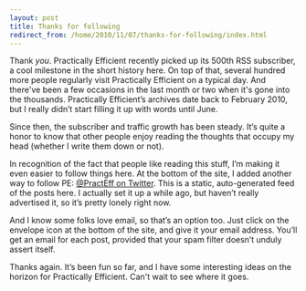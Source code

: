 ```yaml
---
layout: post
title: Thanks for following
redirect_from: /home/2010/11/07/thanks-for-following/index.html
---
```

<p>Thank <em>you</em>.  Practically Efficient recently picked up its 500th RSS subscriber, a cool milestone in the short history here. On top of that, several hundred more people regularly visit Practically Efficient on a typical day. And there've been a few occasions in the last month or two when it's gone into the thousands.
Practically Efficient’s archives date back to February 2010, but I really didn’t start filling it up with words until June.</p>
<p>Since then, the subscriber and traffic growth has been steady.  It’s quite a honor to know that other people enjoy reading the thoughts that occupy my head (whether I write them down or not).</p>
<p>In recognition of the fact that people like reading this stuff, I’m making it even easier to follow things here. At the bottom of the site, I added another way to follow PE: <a href="http://www.twitter.com/PractEff">@PractEff on Twitter</a>. This is a static, auto-generated feed of the posts here.  I actually set it up a while ago, but haven’t really advertised it, so it’s pretty lonely right now.</p>
<p>And I know some folks love email, so that’s an option too.  Just click on the envelope icon at the bottom of the site, and give it your email address. You’ll get an email for each post, provided that your spam filter doesn’t unduly assert itself.</p>
<p>Thanks again. It’s been fun so far, and I have some interesting ideas on the horizon for Practically Efficient. Can't wait to see where it goes.</p>
